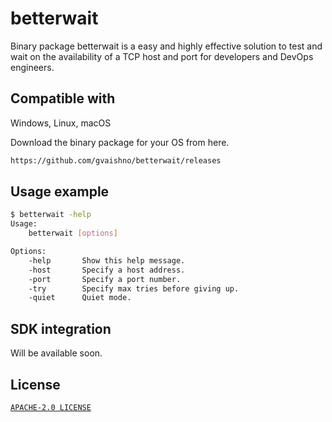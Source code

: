# betterwait
Binary package betterwait is a easy and highly effective solution to test and wait on the availability of a TCP host and port for developers and DevOps engineers.

## Compatible with
Windows, Linux, macOS

Download the binary package for your OS from here.
```bash
https://github.com/gvaishno/betterwait/releases
```

## Usage example

```bash
$ betterwait -help
Usage:
	betterwait [options]

Options:
	-help		Show this help message.
    -host	    Specify a host address.
	-port		Specify a port number.
	-try		Specify max tries before giving up.
	-quiet		Quiet mode.
```

## SDK integration

Will be available soon.

## License
[`APACHE-2.0 LICENSE`](LICENSE)
